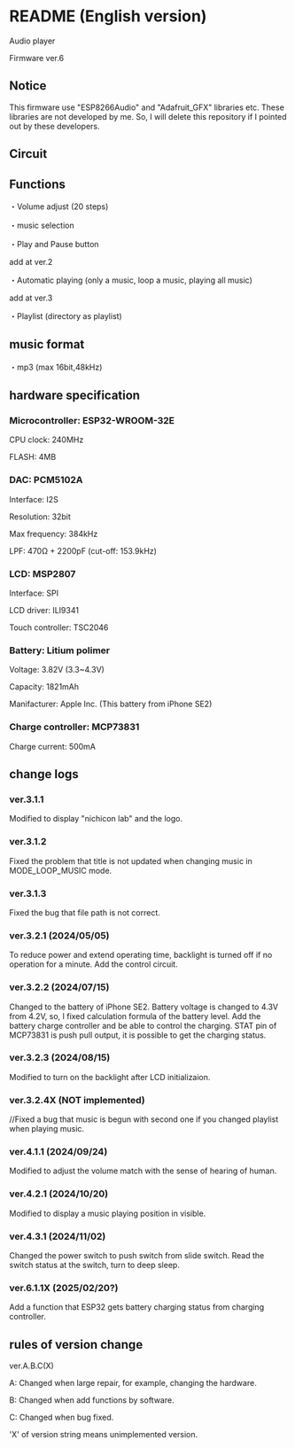# README (English version)

Audio player

Firmware ver.6

## Notice
This firmware use "ESP8266Audio" and "Adafruit_GFX" libraries etc.
These libraries are not developed by me. So, I will delete this repository if I pointed out by these developers.

## Circuit


## Functions
・Volume adjust (20 steps)

・music selection

・Play and Pause button

add at ver.2

・Automatic playing (only a music, loop a music, playing all music)

add at ver.3

・Playlist (directory as playlist)

## music format
・mp3 (max 16bit,48kHz)

## hardware specification
### Microcontroller: ESP32-WROOM-32E
  CPU clock: 240MHz

  FLASH: 4MB

### DAC: PCM5102A
  Interface: I2S

  Resolution: 32bit

  Max frequency: 384kHz

  LPF: 470Ω + 2200pF (cut-off: 153.9kHz)

### LCD: MSP2807
  Interface: SPI

  LCD driver: ILI9341

  Touch controller: TSC2046

### Battery: Litium polimer
  Voltage: 3.82V (3.3~4.3V)

  Capacity: 1821mAh

  Manifacturer: Apple Inc. (This battery from iPhone SE2)

### Charge controller: MCP73831
  Charge current: 500mA


## change logs
### ver.3.1.1
Modified to display "nichicon lab" and the logo.

### ver.3.1.2
Fixed the problem that title is not updated when changing music in MODE_LOOP_MUSIC mode.

### ver.3.1.3
Fixed the bug that file path is not correct.

### ver.3.2.1 (2024/05/05)
To reduce power and extend operating time, backlight is turned off if no operation for a minute.
Add the control circuit.

### ver.3.2.2 (2024/07/15)
Changed to the battery of iPhone SE2.
Battery voltage is changed to 4.3V from 4.2V, so, I fixed calculation formula of the battery level.
Add the battery charge controller and be able to control the charging.
STAT pin of MCP73831 is push pull output, it is possible to get the charging status.

### ver.3.2.3 (2024/08/15)
Modified to turn on the backlight after LCD initializaion.

### ver.3.2.4X (NOT implemented)
//Fixed a bug that music is begun with second one if you changed playlist when playing music.

### ver.4.1.1 (2024/09/24)
Modified to adjust the volume match with the sense of hearing of human.

### ver.4.2.1 (2024/10/20)
Modified to display a music playing position in visible.

### ver.4.3.1 (2024/11/02)
Changed the power switch to push switch from slide switch.
Read the switch status at the switch, turn to deep sleep.

### ver.6.1.1X (2025/02/20?)
Add a function that ESP32 gets battery charging status from charging controller.


## rules of version change
ver.A.B.C(X)

A: Changed when large repair, for example, changing the hardware.

B: Changed when add functions by software.

C: Changed when bug fixed.

'X' of version string means unimplemented version.
